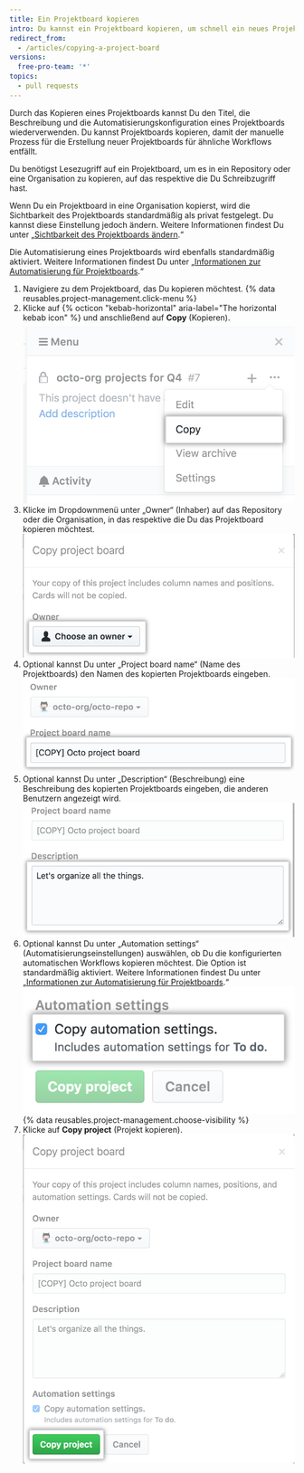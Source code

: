 ```yaml
---
title: Ein Projektboard kopieren
intro: Du kannst ein Projektboard kopieren, um schnell ein neues Projekt zu erstellen. Das Kopieren häufig genutzter oder stark angepasster Projektboards unterstützt die Standardisierung von Workflows.
redirect_from:
  - /articles/copying-a-project-board
versions:
  free-pro-team: '*'
topics:
  - pull requests
---
```


Durch das Kopieren eines Projektboards kannst Du den Titel, die Beschreibung und die Automatisierungskonfiguration eines Projektboards wiederverwenden. Du kannst Projektboards kopieren, damit der manuelle Prozess für die Erstellung neuer Projektboards für ähnliche Workflows entfällt.

Du benötigst Lesezugriff auf ein Projektboard, um es in ein Repository oder eine Organisation zu kopieren, auf das respektive die Du Schreibzugriff hast.

Wenn Du ein Projektboard in eine Organisation kopierst, wird die Sichtbarkeit des Projektboards standardmäßig als privat festgelegt. Du kannst diese Einstellung jedoch ändern. Weitere Informationen findest Du unter „[Sichtbarkeit des Projektboards ändern](/articles/changing-project-board-visibility/).“

Die Automatisierung eines Projektboards wird ebenfalls standardmäßig aktiviert. Weitere Informationen findest Du unter „[Informationen zur Automatisierung für Projektboards](/articles/about-automation-for-project-boards/).“

1. Navigiere zu dem Projektboard, das Du kopieren möchtest.
{% data reusables.project-management.click-menu %}
3. Klicke auf {% octicon "kebab-horizontal" aria-label="The horizontal kebab icon" %} und anschließend auf **Copy** (Kopieren). ![Option „Copy“ (Kopieren) im Dropdownmenü auf der Projektboard-Seitenleiste](/assets/images/help/projects/project-board-copy-setting.png)
4. Klicke im Dropdownmenü unter „Owner“ (Inhaber) auf das Repository oder die Organisation, in das respektive die Du das Projektboard kopieren möchtest. ![Inhaber von kopiertem Projektboard aus Dropdownmenü auswählen](/assets/images/help/projects/copied-project-board-owner.png)
5. Optional kannst Du unter „Project board name“ (Name des Projektboards) den Namen des kopierten Projektboards eingeben. ![Feld zum Eingeben eines Namens für das kopierte Projektboard](/assets/images/help/projects/copied-project-board-name.png)
6. Optional kannst Du unter „Description“ (Beschreibung) eine Beschreibung des kopierten Projektboards eingeben, die anderen Benutzern angezeigt wird. ![Feld zum Eingeben einer Beschreibung für das kopierte Projektboard](/assets/images/help/projects/copied-project-board-description.png)
7. Optional kannst Du unter „Automation settings“ (Automatisierungseinstellungen) auswählen, ob Du die konfigurierten automatischen Workflows kopieren möchtest. Die Option ist standardmäßig aktiviert. Weitere Informationen findest Du unter „[Informationen zur Automatisierung für Projektboards](/articles/about-automation-for-project-boards/).“ ![Automatisierungseinstellungen für das kopierte Projektboard auswählen](/assets/images/help/projects/copied-project-board-automation-settings.png)
{% data reusables.project-management.choose-visibility %}
9. Klicke auf **Copy project** (Projekt kopieren). ![Schaltfläche zum Bestätigen des Kopiervorgangs](/assets/images/help/projects/confirm-copy-project-board.png)

